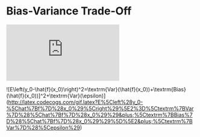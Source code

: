 Bias-Variance Trade-Off
=======================

![\begin{align*}E(Y-\hat{Y})^2 &=E[f(X)+\epsilon-\hat{f}(X)]^2\\&=[f(X)-\hat{f}(X))]^2+\textrm{Var}(\epsilon)\end{align*}](http://latex.codecogs.com/gif.latex?%5Cbegin%7Balign*%7DE%28Y-%5Chat%7BY%7D%29%5E2%20%26%3DE%5Bf%28X%29&plus;%5Cepsilon-%5Chat%7Bf%7D%28X%29%5D%5E2%5C%5C%26%3D%5Bf%28X%29-%5Chat%7Bf%7D%28X%29%29%5D%5E2&plus;%5Ctextrm%7BVar%7D%28%5Cepsilon%29%5Cend%7Balign*%7D)

![E\left(y_0-\hat{f}(x_0)\right)^2=\textrm{Var}(\hat{f}(x_0))+\textrm{Bias}(\hat{f}(x_0))]^2+\textrm{Var}(\epsilon)](http://latex.codecogs.com/gif.latex?E%5Cleft%28y_0-%5Chat%7Bf%7D%28x_0%29%5Cright%29%5E2%3D%5Ctextrm%7BVar%7D%28%5Chat%7Bf%7D%28x_0%29%29&plus;%5Ctextrm%7BBias%7D%28%5Chat%7Bf%7D%28x_0%29%29%5D%5E2&plus;%5Ctextrm%7BVar%7D%28%5Cepsilon%29)
